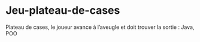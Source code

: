 # Jeu-plateau-de-cases
 Plateau de cases, le joueur avance à l’aveugle et doit trouver la sortie : Java, POO
